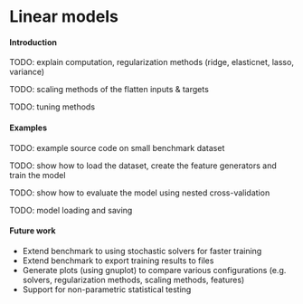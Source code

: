 # Linear models


#### Introduction


TODO: explain computation, regularization methods (ridge, elasticnet, lasso, variance)

TODO: scaling methods of the flatten inputs & targets

TODO: tuning methods


#### Examples


TODO: example source code on small benchmark dataset

TODO: show how to load the dataset, create the feature generators and train the model

TODO: show how to evaluate the model using nested cross-validation

TODO: model loading and saving


#### Future work

* Extend benchmark to using stochastic solvers for faster training
* Extend benchmark to export training results to files
* Generate plots (using gnuplot) to compare various configurations (e.g. solvers, regularization methods, scaling methods, features)
* Support for non-parametric statistical testing
